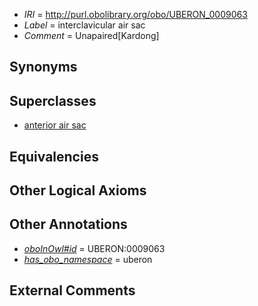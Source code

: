  * *IRI* = http://purl.obolibrary.org/obo/UBERON_0009063
 * *Label* = interclavicular air sac
 * *Comment* = Unapaired[Kardong]

## Synonyms


## Superclasses

 * [anterior air sac](../../UBERON/61/UBERON_0009061.md)

## Equivalencies


## Other Logical Axioms


## Other Annotations

 * *[oboInOwl#id](../../id/oboInOwl#id.md)* = UBERON:0009063
 * *[has_obo_namespace](../../ce/oboInOwl#hasOBONamespace.md)* = uberon

## External Comments

